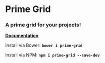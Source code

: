 # Prime Grid
### A prime grid for your projects!

[**Documentation**](http://web-nm.tk/prime-grid/)

Install via Bower:
**`bower i prime-grid`**

Install via NPM:
**`npm i prime-grid --save-dev`**
